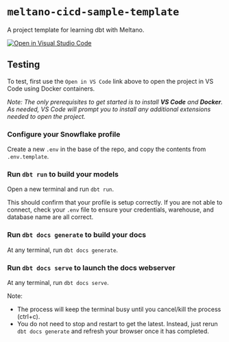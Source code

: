 # `meltano-cicd-sample-template`

A project template for learning dbt with Meltano.

[![Open in Visual Studio Code](https://open.vscode.dev/badges/open-in-vscode.svg)](https://open.vscode.dev/meltano/meltano-dbt-lab-template)

## Testing

To test, first use the `Open in VS Code` link above to open the project in VS Code using Docker containers.

_Note: The only prerequisites to get started is to install **VS Code** and **Docker**. As needed, VS Code will prompt 
you to install any additional extensions needed to open the project</a>._

### Configure your Snowflake profile

Create a new `.env` in the base of the repo, and copy the contents from `.env.template`.

### Run `dbt run` to build your models

Open a new terminal and run `dbt run`.

This should confirm that your profile is setup correctly. If you are not able to connect, check your `.env` file to ensure your credentials, warehouse, and database name are all correct.

### Run `dbt docs generate` to build your docs

At any terminal, run `dbt docs generate`.

### Run `dbt docs serve` to launch the docs webserver

At any terminal, run `dbt docs serve`.

Note:

 - The process will keep the terminal busy until you cancel/kill the process (ctrl+c).
 - You do not need to stop and restart to get the latest. Instead, just rerun `dbt docs generate` and refresh your browser once it has completed.
